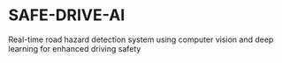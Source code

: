 # SAFE-DRIVE-AI
Real-time road hazard detection system using computer vision and deep learning for enhanced driving safety
